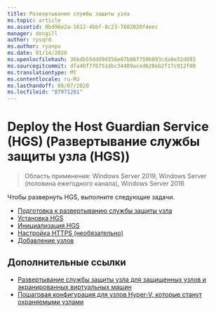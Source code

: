 ```yaml
---
title: Развертывание службы защиты узла
ms.topic: article
ms.assetid: 0bd96e2a-1612-4bbf-8c23-7602020f4eec
manager: dongill
author: rpsqrd
ms.author: ryanpu
ms.date: 01/14/2020
ms.openlocfilehash: 36bdb55ddd9d356e07b007759b893cda8e32d893
ms.sourcegitcommit: dfa48f77b751dbc34409aced628eb2f17c912f08
ms.translationtype: MT
ms.contentlocale: ru-RU
ms.lasthandoff: 08/07/2020
ms.locfileid: "87971281"
---
```

# <a name="deploy-the-host-guardian-service-hgs"></a>Deploy the Host Guardian Service (HGS) (Развертывание службы защиты узла (HGS))

>Область применения: Windows Server 2019, Windows Server (половина ежегодного канала), Windows Server 2016


Чтобы развернуть HGS, выполните следующие задачи.

- [Подготовка к развертыванию службы защиты узла](guarded-fabric-prepare-for-hgs.md)
- [Установка HGS](guarded-fabric-choose-where-to-install-hgs.md)
- [Инициализация HGS](guarded-fabric-initialize-hgs.md)
- [Настройка HTTPS (необязательно)](guarded-fabric-configure-hgs-https.md)
- [Добавление узлов](guarded-fabric-configure-additional-hgs-nodes.md)

## <a name="additional-references"></a>Дополнительные ссылки

- [Развертывание службы защиты узла для защищенных узлов и экранированных виртуальных машин](guarded-fabric-deploying-hgs-overview.md)
- [Пошаговая конфигурация для узлов Hyper-V, которые станут охраняемыми узлами](guarded-fabric-configure-hgs-with-authorized-hyper-v-hosts.md)
